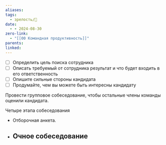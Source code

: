 ```yaml
---
aliases: 
tags:
  - зрелость/🌱
date:
  - - 2024-08-30
zero-link:
  - "[[00 Командная продуктивность]]"
parents: 
linked:
---
```

- [ ] Определить цель поиска сотрудника
- [ ] Описать требуемый от сотрудника результат и что будет входить в его ответственность
- [ ] Опишите сильные стороны кандидата
- [ ] Продумайте, чем вы можете быть интересны кандидату

Провести групповое собеседование, чтобы остальные члены команды оценили кандидата.

Четыре этапа собеседования
- Отборочная анкета.
- Очное собеседование
	- 

 